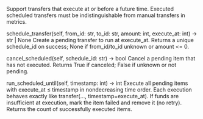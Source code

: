 Support transfers that execute at or before a future time. Executed scheduled transfers must be indistinguishable from manual transfers in metrics.

schedule_transfer(self, from_id: str, to_id: str, amount: int, execute_at: int) -> str | None
Create a pending transfer to run at execute_at.
Returns a unique schedule_id on success; None if from_id/to_id unknown or amount <= 0.

cancel_scheduled(self, schedule_id: str) -> bool
Cancel a pending item that has not executed.
Returns True if canceled; False if unknown or not pending.

run_scheduled_until(self, timestamp: int) -> int
Execute all pending items with execute_at ≤ timestamp in nondecreasing time order.
Each execution behaves exactly like transfer(..., timestamp=execute_at).
If funds are insufficient at execution, mark the item failed and remove it (no retry).
Returns the count of successfully executed items.